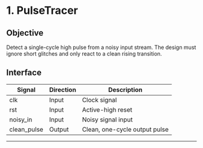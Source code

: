 # 1. PulseTracer

## Objective
Detect a single-cycle high pulse from a noisy input stream. The design must ignore short glitches and only react to a clean rising transition.

## Interface

| Signal      | Direction | Description                        |
|-------------|-----------|------------------------------------|
| clk         | Input     | Clock signal                       |
| rst         | Input     | Active-high reset                  |
| noisy_in    | Input     | Noisy signal input                 |
| clean_pulse | Output    | Clean, one-cycle output pulse      |

---
